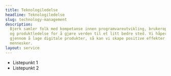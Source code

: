 ```yaml
---
title: Teknologiledelse
headline: Teknologiledelse
slug: technology-management
description:
  Bjerk samler folk med kompetanse innen programvareutvikling, brukeropplevelse
  og produktledelse for å gjøre verden til et litt bedre sted. Vi håper at
  gjennom å lage digitale produkter, så kan vi skape positive effekter for
  mennesker.
layout: service
---
```


- Listepunkt 1
- Listepunkt 2
